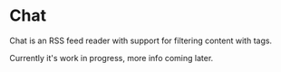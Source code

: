 # Chat

Chat is an RSS feed reader with support for filtering content with tags.

Currently it's work in progress, more info coming later.

